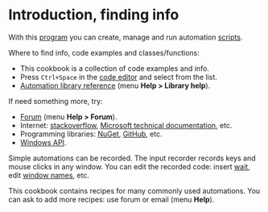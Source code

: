 # Introduction, finding info

With this [program](/editor/Program.html) you can create, manage and run automation [scripts](/editor/Scripts.html).

Where to find info, code examples and classes/functions:

- This cookbook is a collection of code examples and info.
- Press `Ctrl+Space` in the [code editor](/editor/Code%20editor.html) and select from the list.
- [Automation library reference](/api/index.html) (menu **Help > Library help**).

If need something more, try:

- [Forum](https://www.libreautomate.com/forum/) (menu **Help > Forum**).
- Internet: [stackoverflow](https://www.google.com/search?q=stackoverflow), [Microsoft technical documentation](https://www.google.com/search?q=Microsoft+technical+documentation), etc.
- Programming libraries: [NuGet](dot-NET%2C%20NuGet%2C%20other%20libraries.html), [GitHub](https://www.google.com/search?q=GitHub), etc.
- [Windows API](Windows%20API%2C%20native%20libraries.html).

Simple automations can be recorded. The input recorder records keys and mouse clicks in any window. You can edit the recorded code: insert [wait](Simple%20wait%20%28sleep%2C%20delay%29.html), edit [window names](Find%20window%2C%20controls%2C%20activate.html), etc.

This cookbook contains recipes for many commonly used automations. You can ask to add more recipes: use forum or email (menu **Help**).
